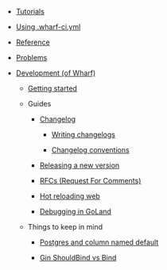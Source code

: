 - [Tutorials](tutorials/)

- [Using .wharf-ci.yml](usage-wharfyml/)

- [Reference](reference/)

- [Problems](prob/)

- [Development (of Wharf)](development/)

  - [Getting started](development/getting-started.md)

  - Guides

    - [Changelog](development/changelogs/)

      - [Writing changelogs](development/changelogs/writing-changelogs.md)

      - [Changelog conventions](development/changelogs/changelog-conventions.md)

    - [Releasing a new version](development/releasing-a-new-version.md)

    - [RFCs (Request For Comments)](https://iver-wharf.github.io/rfcs)

    - [Hot reloading web](development/hot-reloading-web.md)

    - [Debugging in GoLand](development/debugging-in-goland.md)

  - Things to keep in mind

    - [Postgres and column named default](development/postgres-and-column-named-default.md)

    - [Gin ShouldBind vs Bind](development/gin-shouldbind-vs-bind.md)
